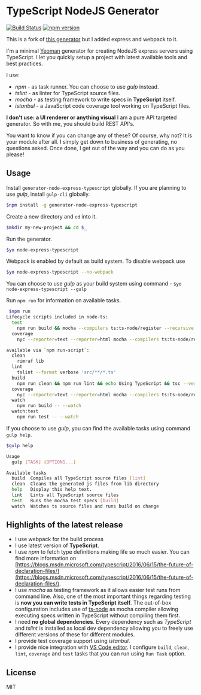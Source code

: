 # TypeScript NodeJS Generator
[![Build Status](https://secure.travis-ci.org/ospatil/generator-node-express-typescript.png?branch=master)](https://travis-ci.org/ospatil/generator-node-express-typescript)
[![npm version](https://badge.fury.io/js/generator-node-express-typescript.svg)](http://badge.fury.io/js/generator-node-express-typescript)

This is a fork of [this generator](https://github.com/ospatil/generator-node-express-typescript) but I added express and webpack to it. 

I'm a minimal [Yeoman](http://yeoman.io) generator for creating NodeJS express servers using TypeScript. I let you quickly setup a project with latest available tools and best practices.

I use:

- _npm_ - as task runner. You can choose to use _gulp_ instead.
- _tslint_ - as linter for TypeScript source files.
- _mocha_ - as testing framework to write specs in **TypeScript** itself.
- _istanbul_ - a JavaScript code coverage tool working on TypeScript files.

**I don't use: a UI renderer or anything visual**
I am a pure API targeted generator. So with me, you should build REST API's. 

You want to know if you can change any of these? Of course, why not? It is your module after all. I simply get down to business of generating, no questions asked. Once done, I get out of the way and you can do as you please!

## Usage

Install `generator-node-express-typescript` globally. If you are planning to use _gulp_, install `gulp-cli` globally.

```sh
$npm install -g generator-node-express-typescript
```

Create a new directory and `cd` into it.

```sh
$mkdir my-new-project && cd $_

```

Run the generator.

```sh
$yo node-express-typescript
```

Webpack is enabled by default as build system. To disable webpack use

```sh
$yo node-express-typescript --no-webpack
```


You can choose to use _gulp_ as your build system using command - `$yo node-express-typescript --gulp`

Run `npm run` for information on available tasks.

```sh
 $npm run
Lifecycle scripts included in node-ts:
  test
    npm run build && mocha --compilers ts:ts-node/register --recursive test/**/*-spec.ts
  coverage
    nyc --reporter=text --reporter=html mocha --compilers ts:ts-node/register

available via `npm run-script`:
  clean
    rimraf lib
  lint
    tslint --format verbose 'src/**/*.ts'
  build
    npm run clean && npm run lint && echo Using TypeScript && tsc --version && tsc --pretty
  coverage
    nyc --reporter=text --reporter=html mocha --compilers ts:ts-node/register
  watch
    npm run build -- --watch
  watch:test
    npm run test -- --watch
```

If you choose to use _gulp_, you can find the available tasks using command `gulp help`.

```sh
$gulp help

Usage
  gulp [TASK] [OPTIONS...]

Available tasks
  build  Compiles all TypeScript source files [lint]
  clean  Cleans the generated js files from lib directory
  help   Display this help text.
  lint   Lints all TypeScript source files
  test   Runs the mocha test specs [build]
  watch  Watches ts source files and runs build on change
```

## Highlights of the latest release

- I use webpack for the build process
- I use latest version of **TypeScript**.
- I use _npm_ to fetch type definitions making life so much easier. You can find more information on [https://blogs.msdn.microsoft.com/typescript/2016/06/15/the-future-of-declaration-files/](https://blogs.msdn.microsoft.com/typescript/2016/06/15/the-future-of-declaration-files/).
- I use _mocha_ as testing framework as it allows easier test runs from command line. Also, one of the most important things regarding testing is **now you can write tests in TypeScript itself**. The out-of-box configuration includes use of [ts-node](https://github.com/TypeStrong/ts-node) as mocha compiler allowing executing specs written in TypeScript without compiling them first.
- I need **no global dependencies**. Every dependency such as _TypeScript_ and _tslint_ is installed as local dev dependency allowing you to freely use different versions of these for different modules.
- I provide test coverage support using _istanbul_.
- I provide nice integration with [VS Code editor](https://code.visualstudio.com/). I configure `build`, `clean`, `lint`, `coverage` and `test` tasks that you can run using `Run Task` option.

## License

MIT
